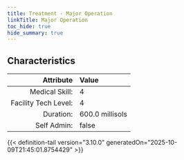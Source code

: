 ```yaml
---
title: Treatment - Major Operation
linkTitle: Major Operation
toc_hide: true
hide_summary: true
---
```

<!-- This is generated by the MarsSim HelpGenertor, do not edit. -->

## Characteristics

| Attribute      | Value |
|--------:|:------|
|Medical Skill:|4|
|Facility Tech Level:|4|
|Duration:|600.0 millisols|
|Self Admin:|false|


{{< definition-tail version="3.10.0" generatedOn="2025-10-09T21:45:01.8754429" >}}


